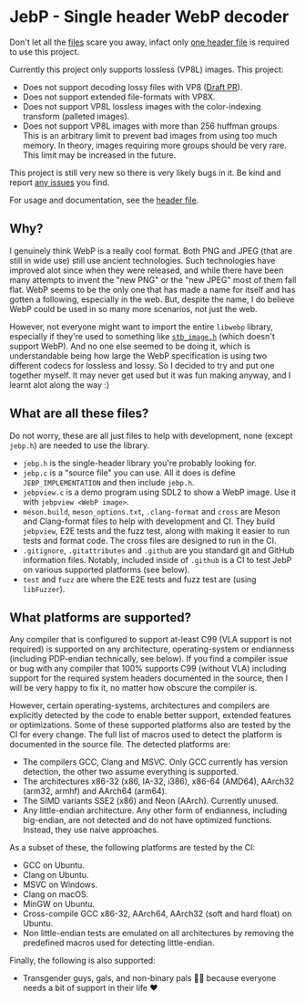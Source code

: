 # JebP - Single header WebP decoder
Don't let all the [files](#what-are-all-these-files) scare you away, infact only
[one header file](/jebp.h) is required to use this project.

Currently this project only supports lossless (VP8L) images. This project:
- Does not support decoding lossy files with VP8
  ([Draft PR](https://github.com/matanui159/jebp/pull/2)).
- Does not support extended file-formats with VP8X.
- Does not support VP8L lossless images with the color-indexing transform
  (palleted images).
- Does not support VP8L images with more than 256 huffman groups. This is an
  arbitrary limit to prevent bad images from using too much memory. In theory,
  images requiring more groups should be very rare. This limit may be increased
  in the future.

This project is still very new so there is very likely bugs in it. Be kind and
report [any issues](https://github.com/matanui159/jebp/issues) you find.

For usage and documentation, see the [header file](/jebp.h#L132).

## Why?
I genuinely think WebP is a really cool format. Both PNG and JPEG (that are
still in wide use) still use ancient technologies. Such technologies have
improved alot since when they were released, and while there have been many
attempts to invent the "new PNG" or the "new JPEG" most of them fall flat. WebP
seems to be the only one that has made a name for itself and has gotten a
following, especially in the web. But, despite the name, I do believe WebP could
be used in so many more scenarios, not just the web.

However, not everyone might want to import the entire `libwebp` library,
especially if they're used to something like
[`stb_image.h`](https://github.com/nothings/stb/blob/master/stb_image.h) (which
doesn't support WebP). And no one else seemed to be doing it, which is
understandable being how large the WebP specification is using two different
codecs for lossless and lossy. So I decided to try and put one together myself.
It may never get used but it was fun making anyway, and I learnt alot along the
way :)

## What are all these files?
Do not worry, these are all just files to help with development, none (except
`jebp.h`) are needed to use the library.
- `jebp.h` is the single-header library you're probably looking for.
- `jebp.c` is a "source file" you can use. All it does is define
  `JEBP_IMPLEMENTATION` and then include `jebp.h`.
- `jebpview.c` is a demo program using SDL2 to show a WebP image. Use it with
  `jebpview <WebP image>`.
- `meson.build`, `meson_options.txt`, `.clang-format` and `cross` are Meson and
  Clang-format files to help with development and CI. They build `jebpview`, E2E
  tests and the fuzz test, along with making it easier to run tests and format
  code. The cross files are designed to run in the CI.
- `.gitignore`, `.gitattributes` and `.github` are you standard git and GitHub
  information files. Notably, included inside of `.github` is a CI to test JebP
  on various supported platforms (see below).
- `test` and `fuzz` are where the E2E tests and fuzz test are (using
  `libFuzzer`).

## What platforms are supported?
Any compiler that is configured to support at-least C99 (VLA support is not
required) is supported on any architecture, operating-system or endianness
(including PDP-endian technically, see below). If you find a compiler issue or
bug with any compiler that 100% supports C99 (without VLA) including support for
the required system headers documented in the source, then I will be very happy
to fix it, no matter how obscure the compiler is.

However, certain operating-systems, architectures and compilers are explicitly
detected by the code to enable better support, extended features or
optimizations. Some of these supported platforms also are tested by the CI for
every change. The full list of macros used to detect the platform is documented
in the source file. The detected platforms are:
- The compilers GCC, Clang and MSVC. Only GCC currently has version detection,
  the other two assume everything is supported.
- The architectures x86-32 (x86, IA-32, i386), x86-64 (AMD64), AArch32 (arm32,
  armhf) and AArch64 (arm64).
- The SIMD variants SSE2 (x86) and Neon (AArch). Currently unused.
- Any little-endian architecture. Any other form of endianness, including
  big-endian, are not detected and do not have optimized functions. Instead,
  they use naive approaches.

As a subset of these, the following platforms are tested by the CI:
- GCC on Ubuntu.
- Clang on Ubuntu.
- MSVC on Windows.
- Clang on macOS.
- MinGW on Ubuntu.
- Cross-compile GCC x86-32, AArch64, AArch32 (soft and hard float) on Ubuntu.
- Non little-endian tests are emulated on all architectures by removing the
  predefined macros used for detecting little-endian.

Finally, the following is also supported:
- Transgender guys, gals, and non-binary pals :transgender_flag: because
  everyone needs a bit of support in their life :heart:
